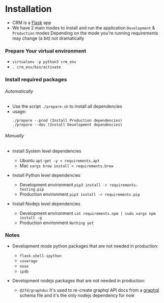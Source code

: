 # Installation

- CRM is a [Flask](flask.pocoo.org/) app
- We have 2 main modes to install and run the application ```Development``` & ```Production``` modes
Depending on the mode you're running requirements may change (a bit) not dramatically

### Prepare Your virtual environment

- ```virtualenv -p python3 crm_env```
- ```. crm_env/bin/activate```


### Install required packages

###### Automatically

- Use the script ```./prepare.sh``` to install all dependencies
- usage:
    ```
    ./prepare --prod (Install Production dependencies)
    ./prepare --dev (Install Development dependencies)
    ```

###### Manually

- Install System level dependencies
    - Ubuntu ```apt-get -y < requirements.apt```
    - Mac ```xargs brew install < requirements.brew```

- Install Python level dependencies
    - Development environment ```pip3 install -r requirements-testing.pip```
    - Production environment  ```pip3 install -r requirements.pip```

- Install Nodejs level dependencies
    - Development environment ```cat requirements.npm | sudo xargs npm install -g```
    - Production environment ```Nothing yet```

### Notes

- Development mode python packages that are not needed in production:
    - ```flask-shell-ipython```
    - ```coverage```
    - ```nose```
    - ```ipdb```

- Development nodejs packages that are not needed in production:
    - ```@2fd/graphdoc``` It's used to re-create graphql API docs from a [graphql](http://graphql.org/learn/) schema file and it's the only
    nodejs dependency for now
